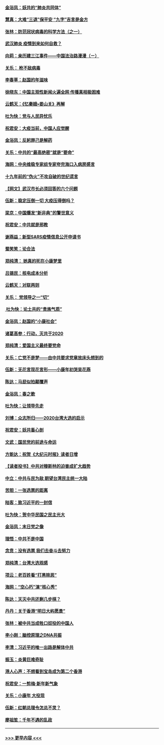 #### [金浴凤：妖共的“肺炎共同体”](../pages/nsc993/n11829448.md?t=01300133) 
#### [慧真：大难“三退”保平安 “九字”吉言是金方](../pages/nsc993/n11829501.md?t=01300133) 
#### [张林：防范冠状病毒的科学方法（之一）](../pages/nsc993/n11828618.md?t=01300133) 
#### [武汉肺炎 疫情到来如何自救？](../pages/nsc993/n11827632.md?t=01300133) 
#### [向莉：亲历建三江事件——中国法治路漫漫（ㄧ）](../pages/nsc993/n11827190.md?t=01300133) 
#### [关乐： 枪不敌病毒](../pages/nsc993/n11826746.md?t=01300133) 
#### [李春草：赵国的年滋味](../pages/nsc993/n11826321.md?t=01300133) 
#### [徐晓东：中国主观性新闻火遍全网 传播真相极困难](../pages/nsc993/n11826508.md?t=01300133) 
#### [云鹤天：《忆秦娥▪娄山关》再解](../pages/nsc993/n11824682.md?t=01300133) 
#### [吐为快：党与人民异忧乐](../pages/nsc993/n11824660.md?t=01300133) 
#### [祝君安：大疫当前，中国人应觉醒](../pages/nsc993/n11821946.md?t=01300133) 
#### [金浴凤：反躬罪己是解药](../pages/nsc993/n11820280.md?t=01300133) 
#### [关乐：中共的“最高绝密”就是“要命”](../pages/nsc993/n11816946.md?t=01300133) 
#### [海网：中央维稳专家组专家夸完海口入病房感言](../pages/nsc993/n11815138.md?t=01300133) 
#### [十九年前的“伪火”不攻自破的世纪谎言](../pages/nsc993/n11813238.md?t=01300133) 
#### [【网文】武汉市长必须回答的六个问题](../pages/nsc993/n11813848.md?t=01300133) 
#### [伍新：稳定压倒一切 大疫压得倒吗？](../pages/nsc993/n11812634.md?t=01300133) 
#### [梁京：中国爆发“新非典”的警世意义](../pages/nsc993/n11812554.md?t=01300133) 
#### [祝君安：中共就是邪教](../pages/nsc993/n11812431.md?t=01300133) 
#### [谢燕益：新型SARS疫情信息公开申请书](../pages/nsc993/n11808840.md?t=01300133) 
#### [蜀笑笑：论合法](../pages/nsc993/n11808064.md?t=01300133) 
#### [郑纯清： 她真的死在小康梦里](../pages/nsc993/n11806623.md?t=01300133) 
#### [吕锡民：核电成本分析](../pages/nsc993/n11806284.md?t=01300133) 
#### [云鹤天：对联两则](../pages/nsc993/n11805957.md?t=01300133) 
#### [关乐： 党领导之一“切”](../pages/nsc993/n11804505.md?t=01300133) 
#### [ 吐为快：论土共的“贵族气质”](../pages/nsc993/n11804490.md?t=01300133) 
#### [金浴凤：赵国的“小康社会”](../pages/nsc993/n11804452.md?t=01300133) 
#### [诸葛高参：行动，灭共于2020](../pages/nsc993/n11804120.md?t=01300133) 
#### [郑纯清：爱国主义最终要党命](../pages/nsc993/n11802197.md?t=01300133) 
#### [关乐：亡党不是梦——由中共要求党章放床头想到的](../pages/nsc993/n11802156.md?t=01300133) 
#### [伍新：无花言现花言形——小康年初哭吴花燕](../pages/nsc993/n11800044.md?t=01300133) 
#### [陈达：马屁似拍颠覆声](../pages/nsc993/n11800010.md?t=01300133) 
#### [金浴凤：春之歌](../pages/nsc993/n11797687.md?t=01300133) 
#### [吐为快：让领导先走](../pages/nsc993/n11797512.md?t=01300133) 
#### [刘博：众志所归——2020台湾大选的启示](../pages/nsc993/n11796878.md?t=01300133) 
#### [祝君安：妖共畜心剖](../pages/nsc993/n11794273.md?t=01300133) 
#### [文武：国民党的前途与命运](../pages/nsc993/n11794198.md?t=01300133) 
#### [方能达：祝贺《大纪元时报》读者日增](../pages/nsc993/n11793807.md?t=01300133) 
#### [【读者投书】中共对穆斯林的迫害成扩大趋势](../pages/nsc993/n11791371.md?t=01300133) 
#### [中立：中共与民为敌 期望台湾民主统一大陆](../pages/nsc993/n11790392.md?t=01300133) 
#### [苦胆：一张选票的距离](../pages/nsc993/n11788914.md?t=01300133) 
#### [陆客：致习近平的一封信](../pages/nsc993/n11788867.md?t=01300133) 
#### [吐为快：贺中华民国之民主光大](../pages/nsc993/n11788618.md?t=01300133) 
#### [金浴凤：末日党之像](../pages/nsc993/n11787475.md?t=01300133) 
#### [理悟：中共不是中国](../pages/nsc993/n11787463.md?t=01300133) 
#### [念贲：没有选票  我们去奋斗去努力](../pages/nsc993/n11787398.md?t=01300133) 
#### [郑纯清：台湾大选观感](../pages/nsc993/n11786210.md?t=01300133) 
#### [项云：老百姓看“打黑除恶”](../pages/nsc993/n11785398.md?t=01300133) 
#### [海网：“空心朽”演“核心秀”](../pages/nsc993/n11783874.md?t=01300133) 
#### [陈达：天灭中共还剩几步棋？](../pages/nsc993/n11783719.md?t=01300133) 
#### [丹丹：关于香港“明日大屿愿景”](../pages/nsc993/n11783273.md?t=01300133) 
#### [张林：被中共当成牲口奴役的中国人](../pages/nsc993/n11782397.md?t=01300133) 
#### [李小刚：脑控原理之DNA共振](../pages/nsc993/n11780962.md?t=01300133) 
#### [李清：习近平的唯一出路是解体中共](../pages/nsc993/n11780866.md?t=01300133) 
#### [振玉：炎黄巨难奇耻](../pages/nsc993/n11779632.md?t=01300133) 
#### [港人心声：不想看到宝岛成为第二个香港](../pages/nsc993/n11778817.md?t=01300133) 
#### [祝君安：一剪梅‧新年新气象](../pages/nsc993/n11776340.md?t=01300133) 
#### [关乐：小康年 大役现](../pages/nsc993/n11774213.md?t=01300133) 
#### [伍新：红朝总理令怎总不灵？](../pages/nsc993/n11770813.md?t=01300133) 
#### [廖祖笙：千年不遇的乱政](../pages/nsc993/n11770373.md?t=01300133) 

----
#### [ >>> 更早内容 <<< ](../indexes/nsc993-earlier.md)

